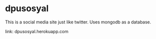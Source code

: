 # dpusosyal
This is a social media site just like twitter.
Uses mongodb as a database.

link: dpusosyal.herokuapp.com

